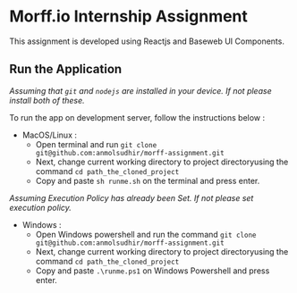 # Morff.io Internship Assignment

This assignment is developed using Reactjs and Baseweb UI Components.

## Run the Application

_Assuming that ```git``` and ```nodejs``` are installed in your device. If not please install both of these._

To run the app on development server, follow the instructions below : 
-  MacOS/Linux :
    -  Open terminal and run ```git clone git@github.com:anmolsudhir/morff-assignment.git```
    -  Next, change current working directory to project directoryusing the command ```cd path_the_cloned_project```
    -  Copy and paste ```sh runme.sh``` on the terminal and press enter.

_Assuming Execution Policy has already been Set. If not please set execution policy._
-  Windows :
    -  Open Windows powershell and run the command ```git clone git@github.com:anmolsudhir/morff-assignment.git```
    -  Next, change current working directory to project directoryusing the command ```cd path_the_cloned_project```
    -  Copy and paste ```.\runme.ps1``` on Windows Powershell and press enter.

